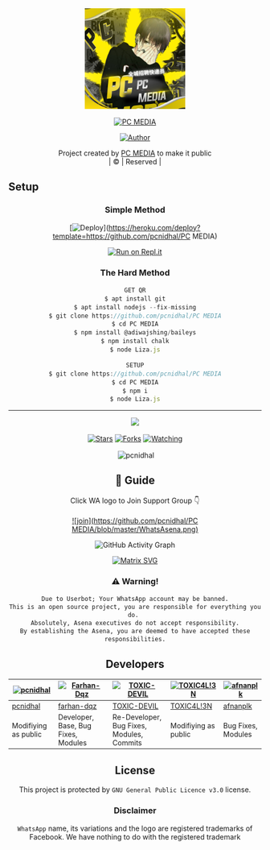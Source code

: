 <div align="center">
  <img border-radius: 15px src="20210929_102157.jpg"width="200" height="200"/>
  <p align="center">
    
    
<a href="#"><img title="PC MEDIA" src="https://img.shields.io/badge/PC MEDIA-green?colorA=%23ff0000&colorB=%23017e40&style=for-the-badge"></a>
</p>
  <p align="center">
<a href=https://github.com/pcnidhal"><img title="Author" src="https://img.shields.io/badge/Author-(hunk!nd3 p4d4y41!-LIZAMWOL?color=blue&style=for-the-badge&logo=whatsapp"></a>
</p>
</div>
<p align="center">
Project created by <a href="https://github.com/pcnidhal">PC MEDIA</a> to make it public
    <br>
       | © |
        Reserved |
    <br> 
</p>

## Setup
<div align="center">

  ### Simple Method
  
[![Deploy](https://www.herokucdn.com/deploy/button.svg)](https://heroku.com/deploy?template=https://github.com/pcnidhal/PC MEDIA) 
  
[![Run on Repl.it](https://repl.it/badge/github/quiec/whatsAlfa)](https://replit.com/@pcnidhal/LizaMwol?v=1)
  
### The Hard Method
```js
GET QR
$ apt install git
$ apt install nodejs --fix-missing
$ git clone https://github.com/pcnidhal/PC MEDIA
$ cd PC MEDIA
$ npm install @adiwajshing/baileys
$ npm install chalk
$ node Liza.js
```
      
```js
SETUP
$ git clone https://github.com/pcnidhal/PC MEDIA
$ cd PC MEDIA
$ npm i
$ node Liza.js
```

----

  <p align="center">
  <a href="https://github.com/pcnidhal/PC MEDIA">
    
<a href="https:https://github.com/pcnidhal?tab=followers">
<img src="https://img.shields.io/github/repo-size/pcnidhal/PC MEDIA?color=green&label=Repo%20total%20size&style=plastic">
<p align="center">
<a href="https://github.com/pcnidhal/followers"
<img title="Followers" src="https://img.shields.io/github/followers/pcnidhal?color=blue&style=flat-square"></a>
<a href="https://github.com/pcnidhal/PC MEDIA/stargazers/"><img title="Stars" src="https://img.shields.io/github/stars/pcnidhal/PC MEDIA?color=blue&style=flat-square"></a>
<a href="https://github.com/pcnidhal/PC MEDIA/network/members"><img title="Forks" src="https://img.shields.io/github/forks/pcnidhal/PC MEDIA?color=blue&style=flat-square"></a>
<a href="https://github.com/pcnidhal/PC MEDIA/watchers"><img title="Watching" src="https://img.shields.io/github/watchers/pcnidhal/PC MEDIA?label=Watchers&color=blue&style=flat-square"></a>
</p>

<p align="center">
<p>&nbsp;<img align="center" src="https://github-readme-stats.vercel.app/api?username=pcnidhal&show_icons=true&theme=dark&locale=en" alt="pcnidhal" /></p>
    
## 📢 Guide
Click WA logo to Join Support Group 👇
    <br>
<br>
  [![join](https://github.com/pcnidhal/PC MEDIA/blob/master/WhatsAsena.png)](https://chat.whatsapp.com/BRPbS6JHUoCE480MpLLM5z)
  <div align="center">
       
  ![GitHub Activity Graph](https://activity-graph.herokuapp.com/graph?username=pcnidhal&bg_color=000000&color=4fff67&line=4fff67&point=ffffff&area=true&hide_border=true)
  </div>
 
  
  [![Matrix SVG](https://raw.githubusercontent.com/rodrigograca31/rodrigograca31/master/matrix.svg)](https://chat.whatsapp.com/BRPbS6JHUoCE480MpLLM5z)
                     
### ⚠️ Warning! 
```
Due to Userbot; Your WhatsApp account may be banned.
This is an open source project, you are responsible for everything you do. 
Absolutely, Asena executives do not accept responsibility.
By establishing the Asena, you are deemed to have accepted these responsibilities.
```

## Developers
  <div align="center">
    
[![pcnidhal](https://github.com/pcnidhal.png?size=100)](https://github.com/pcnidhal) | [![Farhan-Dqz](https://github.com/farhan-dqz.png?size=100)](https://github.com/farhan-dqz) | [![TOXIC-DEVIL](https://github.com/TOXIC-DEVIL.png?size=100)](https://github.com/TOXIC-DEVIL) |  [![TOXIC4L!3N](https://github.com/Alien-alfa.png?size=100)](https://github.com/AI-VIKI) | [![afnanplk](https://github.com/afnanplk.png?size=100)](https://github.com/afnanplk) 
----|----|----|----|----
[pcnidhal](https://github.com/pcnidhal) | [farhan-dqz](https://github.com/farhan-dqz) | [TOXIC-DEVIL](https://github.com/TOXIC-DEVIL) | [TOXIC4L!3N](https://github.com/AI-VIKI) | [afnanplk](https://github.com/afnanplk) 
Modifiying as public | Developer, Base, Bug Fixes, Modules| Re-Developer, Bug Fixes, Modules, Commits |  Modifiying  as   public | Bug Fixes, Modules 
  </div>
    


## License
This project is protected by `GNU General Public Licence v3.0` license.

### Disclaimer
`WhatsApp` name, its variations and the logo are registered trademarks of Facebook. We have nothing to do with the registered trademark
